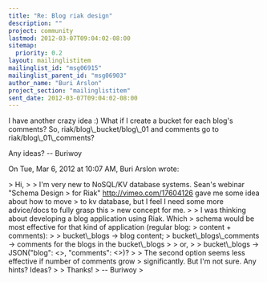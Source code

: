 ```yaml
---
title: "Re: Blog riak design"
description: ""
project: community
lastmod: 2012-03-07T09:04:02-08:00
sitemap:
  priority: 0.2
layout: mailinglistitem
mailinglist_id: "msg06915"
mailinglist_parent_id: "msg06903"
author_name: "Buri Arslon"
project_section: "mailinglistitem"
sent_date: 2012-03-07T09:04:02-08:00
---
```



I have another crazy idea :) What if I create a bucket for each blog's
comments? So, riak/blog\\_bucket/blog\\_01 and comments go to
riak/blog\\_01\\_comments?

Any ideas?
-- Buriwoy

On Tue, Mar 6, 2012 at 10:07 AM, Buri Arslon  wrote:

&gt; Hi,
&gt;
&gt; I'm very new to NoSQL/KV database systems. Sean's webinar "Schema Design
&gt; for Riak" http://vimeo.com/17604126 gave me some idea about how to move
&gt; to kv database, but I feel I need some more advice/docs to fully grasp this
&gt; new concept for me.
&gt;
&gt; I was thinking about developing a blog application using Riak. Which
&gt; schema would be most effective for that kind of application (regular blog:
&gt; content + comments):
&gt;
&gt; bucket\\_blogs -&gt; blog content;
&gt; bucket\\_blogs\\_comments -&gt; comments for the blogs in the bucket\\_blogs
&gt;
&gt; or,
&gt;
&gt; bucket\\_blogs -&gt; JSON("blog": &lt;&gt;, "comments": &lt;&gt;)?
&gt;
&gt; The second option seems less effective if number of comments grow
&gt; significantly. But I'm not sure. Any hints? Ideas?
&gt;
&gt; Thanks!
&gt; -- Buriwoy
&gt;

